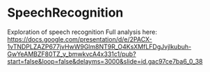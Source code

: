 # SpeechRecognition
Exploration of speech recognition
Full analysis here: https://docs.google.com/presentation/d/e/2PACX-1vTNDPLZAZP677jvHwW9Glm8NT9R_O4KsXMfLFDgJvjlkubuh-GwYeAMBZF80TZ_y_bmwkvcA4x331c1/pub?start=false&loop=false&delayms=3000&slide=id.gac97ce7ba6_0_38
